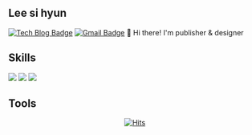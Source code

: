 ## Lee si hyun 
  [![Tech Blog Badge](http://img.shields.io/badge/-Tech%20blog-black?style=flat-square&logo=github&link=https://zzsza.github.io/)](https://github.com/sihyun96/)
  [![Gmail Badge](https://img.shields.io/badge/Gmail-d14836?style=flat-square&logo=Gmail&logoColor=white&link=mailto:snugyun01@gmail.com)](mailto:sihyun9627@gmail.com)
 👋 Hi there! I'm publisher & designer

 ## Skills
<img src="https://img.shields.io/badge/html & css-20232a.svg?style=for-the-badge&logo=html&logoColor=61DAFB" /> <img src="https://img.shields.io/badge/
JavaScript-20232a.svg?style=for-the-badge&logo=
JavaScript&logoColor=61DAFB" />
<img src="https://img.shields.io/badge/jQuery-20232a.svg?style=for-the-badge&logo=jQuery&logoColor=61DAFB" />
 ## Tools
  

 <div align=center>
	
  [![Hits](https://hits.seeyoufarm.com/api/count/incr/badge.svg?url=https%3A%2F%2Fgithub.com%2Fgjbae1212%2Fhit-counter)](https://hits.seeyoufarm.com)
	
  </div>
                                                     

<!--
**sihyun96/sihyun96** is a ✨ _special_ ✨ repository because its `README.md` (this file) appears on your GitHub profile.

Here are some ideas to get you started:

- 🔭 I’m currently working on ...
- 🌱 I’m currently learning ...
- 👯 I’m looking to collaborate on ...
- 🤔 I’m looking for help with ...
- 💬 Ask me about ...
- 📫 How to reach me: ...
- 😄 Pronouns: ...
- ⚡ Fun fact: ...
-->
